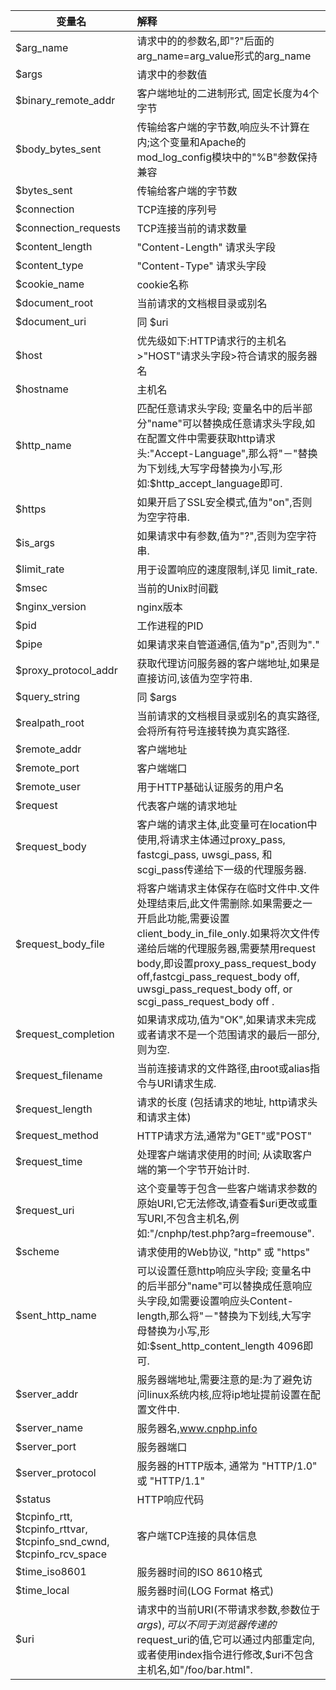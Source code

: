 |变量名|解释|
|-------|:-----|
|$arg_name|请求中的的参数名,即"?"后面的arg_name=arg_value形式的arg_name|
|$args|请求中的参数值|
|$binary_remote_addr|客户端地址的二进制形式, 固定长度为4个字节|
|$body_bytes_sent|传输给客户端的字节数,响应头不计算在内;这个变量和Apache的mod_log_config模块中的"%B"参数保持兼容|
|$bytes_sent|传输给客户端的字节数|
|$connection|TCP连接的序列号|
|$connection_requests|TCP连接当前的请求数量|
|$content_length|"Content-Length" 请求头字段|
|$content_type|"Content-Type" 请求头字段|
|$cookie_name|cookie名称|
|$document_root|当前请求的文档根目录或别名|
|$document_uri|同 $uri|
|$host|优先级如下:HTTP请求行的主机名>"HOST"请求头字段>符合请求的服务器名|
|$hostname|主机名|
|$http_name|匹配任意请求头字段; 变量名中的后半部分"name"可以替换成任意请求头字段,如在配置文件中需要获取http请求头:"Accept-Language",那么将"－"替换为下划线,大写字母替换为小写,形如:$http_accept_language即可.|
|$https|如果开启了SSL安全模式,值为"on",否则为空字符串.|
|$is_args|如果请求中有参数,值为"?",否则为空字符串.|
|$limit_rate|用于设置响应的速度限制,详见 limit_rate.|
|$msec|当前的Unix时间戳 |
|$nginx_version|nginx版本|
|$pid|工作进程的PID|
|$pipe|如果请求来自管道通信,值为"p",否则为"." |
|$proxy_protocol_addr|获取代理访问服务器的客户端地址,如果是直接访问,该值为空字符串.|
|$query_string|同 $args|
|$realpath_root|当前请求的文档根目录或别名的真实路径,会将所有符号连接转换为真实路径.|
|$remote_addr|客户端地址|
|$remote_port|客户端端口|
|$remote_user|用于HTTP基础认证服务的用户名|
|$request|代表客户端的请求地址|
|$request_body|客户端的请求主体,此变量可在location中使用,将请求主体通过proxy_pass, fastcgi_pass, uwsgi_pass, 和 scgi_pass传递给下一级的代理服务器.|
|$request_body_file|将客户端请求主体保存在临时文件中.文件处理结束后,此文件需删除.如果需要之一开启此功能,需要设置client_body_in_file_only.如果将次文件传递给后端的代理服务器,需要禁用request body,即设置proxy_pass_request_body off,fastcgi_pass_request_body off, uwsgi_pass_request_body off, or scgi_pass_request_body off .|
|$request_completion|如果请求成功,值为"OK",如果请求未完成或者请求不是一个范围请求的最后一部分,则为空.|
|$request_filename|当前连接请求的文件路径,由root或alias指令与URI请求生成.|
|$request_length|请求的长度 (包括请求的地址, http请求头和请求主体)|
|$request_method|HTTP请求方法,通常为"GET"或"POST"|
|$request_time|处理客户端请求使用的时间; 从读取客户端的第一个字节开始计时.|
|$request_uri|这个变量等于包含一些客户端请求参数的原始URI,它无法修改,请查看$uri更改或重写URI,不包含主机名,例如:"/cnphp/test.php?arg=freemouse".|
|$scheme|请求使用的Web协议, "http" 或 "https"|
|$sent_http_name|可以设置任意http响应头字段; 变量名中的后半部分"name"可以替换成任意响应头字段,如需要设置响应头Content-length,那么将"－"替换为下划线,大写字母替换为小写,形如:$sent_http_content_length 4096即可.|
|$server_addr|服务器端地址,需要注意的是:为了避免访问linux系统内核,应将ip地址提前设置在配置文件中.|
|$server_name|服务器名,www.cnphp.info|
|$server_port|服务器端口|
|$server_protocol|服务器的HTTP版本, 通常为 "HTTP/1.0" 或 "HTTP/1.1"|
|$status|HTTP响应代码|
|$tcpinfo_rtt, $tcpinfo_rttvar, $tcpinfo_snd_cwnd, $tcpinfo_rcv_space|客户端TCP连接的具体信息|
|$time_iso8601|服务器时间的ISO 8610格式|
|$time_local|服务器时间(LOG Format 格式)|
|$uri|请求中的当前URI(不带请求参数,参数位于$args),可以不同于浏览器传递的$request_uri的值,它可以通过内部重定向,或者使用index指令进行修改,$uri不包含主机名,如"/foo/bar.html".|
